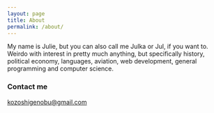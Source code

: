 ```yaml
---
layout: page
title: About
permalink: /about/
---
```

My name is Julie, but you can also call me Julka or Jul, if you want to. Weirdo with interest in pretty much anything, but specifically history, political economy, languages, aviation, web development, general programming and computer science.

### Contact me

[kozoshigenobu@gmail.com](mailto:kozoshigenobu@gmail.com)

